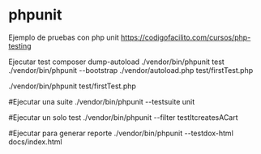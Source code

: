 # phpunit
Ejemplo de pruebas con php unit
 https://codigofacilito.com/cursos/php-testing

 

Ejecutar test
composer dump-autoload
./vendor/bin/phpunit test
./vendor/bin/phpunit --bootstrap ./vendor/autoload.php test/firstTest.php


./vendor/bin/phpunit test/firstTest.php  

#Ejecutar una suite 
./vendor/bin/phpunit --testsuite unit

#Ejecutar un solo test
./vendor/bin/phpunit --filter testItcreatesACart

#Ejecutar para generar reporte
./vendor/bin/phpunit --testdox-html docs/index.html